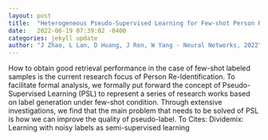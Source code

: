 ```yaml
---
layout: post
title:  "Heterogeneous Pseudo-Supervised Learning for Few-shot Person Re-Identification"
date:   2022-06-19 07:39:02 -0400
categories: jekyll update
author: "J Zhao, L Lan, D Huang, J Ren, W Yang - Neural Networks, 2022"
---
```

How to obtain good retrieval performance in the case of few-shot labeled samples is the current research focus of Person Re-Identification. To facilitate formal analysis, we formally put forward the concept of Pseudo-Supervised Learning (PSL) to represent a series of research works based on label generation under few-shot condition. Through extensive investigations, we find that the main problem that needs to be solved of PSL is how we can improve the quality of pseudo-label. To 
Cites: Dividemix: Learning with noisy labels as semi-supervised learning